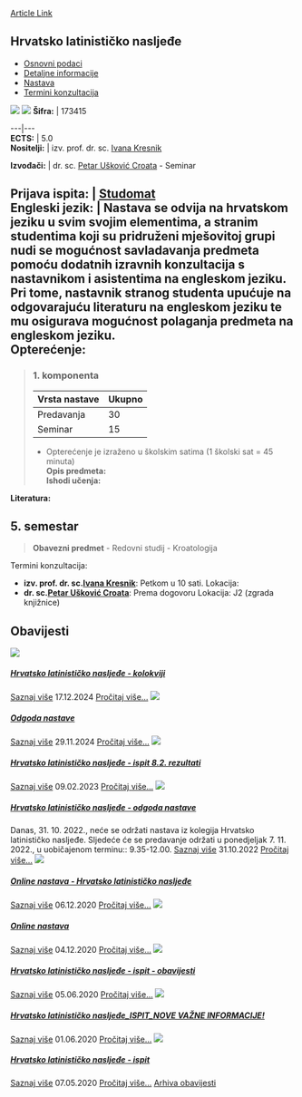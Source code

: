 [Article Link](https://www.fhs.hr/predmet/hln)

## Hrvatsko latinističko nasljeđe
  * [Osnovni podaci](https://www.fhs.hr/predmet/hln#v1id-523753_528750_1_0 "Osnovni podaci")
  * [Detaljne informacije](https://www.fhs.hr/predmet/hln#v1id-523753_528750_1_1 "Detaljne informacije")
  * [Nastava](https://www.fhs.hr/predmet/hln#v1id-523753_528750_1_2 "Nastava")
  * [Termini konzultacija](https://www.fhs.hr/predmet/hln#v1id-523753_528750_1_3 "Termini konzultacija")


[![](https://www.fhs.hr/img/flags/gif/hr.gif)](https://www.fhs.hr/predmet/hln) [![](https://www.fhs.hr/img/flags/gif/gb.gif)](https://www.fhs.hr/en/course/clh_a)
**Šifra:** |  173415  
  
---|---  
**ECTS:** |  5.0   
**Nositelji:** |  izv. prof. dr. sc. [Ivana Kresnik](https://www.fhs.hr/djelatnik/ivana.kresnik)   
  
**Izvođači:** |  dr. sc. [Petar Ušković Croata](https://www.fhs.hr/djelatnik/petar.uskovic_croata) - Seminar  
  
**Prijava ispita:** |  [Studomat](http://www.isvu.hr/studomat)  
**Engleski jezik:** |  Nastava se odvija na hrvatskom jeziku u svim svojim elementima, a stranim studentima koji su pridruženi mješovitoj grupi nudi se mogućnost savladavanja predmeta pomoću dodatnih izravnih konzultacija s nastavnikom i asistentima na engleskom jeziku. Pri tome, nastavnik stranog studenta upućuje na odgovarajuću literaturu na engleskom jeziku te mu osigurava mogućnost polaganja predmeta na engleskom jeziku.   
**Opterećenje:**  
---  
> ### 1. komponenta
> | Vrsta nastave | Ukupno  
> ---|---  
> Predavanja | 30  
> Seminar | 15  
> * Opterećenje je izraženo u školskim satima (1 školski sat = 45 minuta)   
**Opis predmeta:**  
> **Ishodi učenja:**  

  
**Literatura:**  

  
**5. semestar**  
---  
> **Obavezni predmet** - Redovni studij - Kroatologija  
>   
Termini konzultacija: 
  * **izv. prof. dr. sc.[Ivana Kresnik](https://www.fhs.hr/djelatnik/ivana.kresnik)**: 
Petkom u 10 sati.
Lokacija: 
  * **dr. sc.[Petar Ušković Croata](https://www.fhs.hr/djelatnik/petar.uskovic_croata)**: 
Prema dogovoru
Lokacija: J2 (zgrada knjižnice) 


## Obavijesti
[ ![](https://www.fhs.hr/_pub/themes_static/hrstud2024/default/img/default_news.jpg) ](https://www.fhs.hr/predmet/hln?@=21s52#news_112992)
#####  [Hrvatsko latinističko nasljeđe - kolokviji](https://www.fhs.hr/predmet/hln?@=21s52#news_112992)
[Saznaj više](https://www.fhs.hr/predmet/hln?@=21s52#news_112992)
17.12.2024
[Pročitaj više...](https://www.fhs.hr/predmet/hln?@=21s52#news_112992 "Pročitaj obavijest: Hrvatsko latinističko nasljeđe - kolokviji")
[ ![](https://www.fhs.hr/_pub/themes_static/hrstud2024/default/img/default_news.jpg) ](https://www.fhs.hr/predmet/hln?@=21rz0#news_112992)
#####  [Odgoda nastave](https://www.fhs.hr/predmet/hln?@=21rz0#news_112992)
[Saznaj više](https://www.fhs.hr/predmet/hln?@=21rz0#news_112992)
29.11.2024
[Pročitaj više...](https://www.fhs.hr/predmet/hln?@=21rz0#news_112992 "Pročitaj obavijest: Odgoda nastave")
[ ![](https://www.fhs.hr/_pub/themes_static/hrstud2024/default/img/default_news.jpg) ](https://www.fhs.hr/predmet/hln?@=21jti#news_112992)
#####  [Hrvatsko latinističko nasljeđe - ispit 8.2. rezultati](https://www.fhs.hr/predmet/hln?@=21jti#news_112992)
[Saznaj više](https://www.fhs.hr/predmet/hln?@=21jti#news_112992)
09.02.2023
[Pročitaj više...](https://www.fhs.hr/predmet/hln?@=21jti#news_112992 "Pročitaj obavijest: Hrvatsko latinističko nasljeđe - ispit 8.2. rezultati")
[ ![](https://www.fhs.hr/_pub/themes_static/hrstud2024/default/img/default_news.jpg) ](https://www.fhs.hr/predmet/hln?@=21jcj#news_112992)
#####  [Hrvatsko latinističko nasljeđe - odgoda nastave](https://www.fhs.hr/predmet/hln?@=21jcj#news_112992)
Danas, 31. 10. 2022., neće se održati nastava iz kolegija Hrvatsko latinističko nasljeđe. Sljedeće će se predavanje održati u ponedjeljak 7. 11. 2022., u uobičajenom terminu:: 9.35-12.00. 
[Saznaj više](https://www.fhs.hr/predmet/hln?@=21jcj#news_112992)
31.10.2022
[Pročitaj više...](https://www.fhs.hr/predmet/hln?@=21jcj#news_112992 "Pročitaj obavijest: Hrvatsko latinističko nasljeđe - odgoda nastave")
[ ![](https://www.fhs.hr/_pub/themes_static/hrstud2024/default/img/default_news.jpg) ](https://www.fhs.hr/predmet/hln?@=21doa#news_112992)
#####  [Online nastava - Hrvatsko latinističko nasljeđe](https://www.fhs.hr/predmet/hln?@=21doa#news_112992)
[Saznaj više](https://www.fhs.hr/predmet/hln?@=21doa#news_112992)
06.12.2020
[Pročitaj više...](https://www.fhs.hr/predmet/hln?@=21doa#news_112992 "Pročitaj obavijest: Online nastava - Hrvatsko latinističko nasljeđe")
[ ![](https://www.fhs.hr/_pub/themes_static/hrstud2024/default/img/default_news.jpg) ](https://www.fhs.hr/predmet/hln?@=21dng#news_112992)
#####  [Online nastava](https://www.fhs.hr/predmet/hln?@=21dng#news_112992)
[Saznaj više](https://www.fhs.hr/predmet/hln?@=21dng#news_112992)
04.12.2020
[Pročitaj više...](https://www.fhs.hr/predmet/hln?@=21dng#news_112992 "Pročitaj obavijest: Online nastava")
[ ![](https://www.fhs.hr/_pub/themes_static/hrstud2024/default/img/default_news.jpg) ](https://www.fhs.hr/predmet/hln?@=21bxr#news_112992)
#####  [Hrvatsko latinističko nasljeđe - ispit - obavijesti](https://www.fhs.hr/predmet/hln?@=21bxr#news_112992)
[Saznaj više](https://www.fhs.hr/predmet/hln?@=21bxr#news_112992)
05.06.2020
[Pročitaj više...](https://www.fhs.hr/predmet/hln?@=21bxr#news_112992 "Pročitaj obavijest: Hrvatsko latinističko nasljeđe - ispit - obavijesti")
[ ![](https://www.fhs.hr/_pub/themes_static/hrstud2024/default/img/default_news.jpg) ](https://www.fhs.hr/predmet/hln?@=21bwi#news_112992)
#####  [Hrvatsko latinističko nasljeđe_ISPIT_NOVE VAŽNE INFORMACIJE!](https://www.fhs.hr/predmet/hln?@=21bwi#news_112992)
[Saznaj više](https://www.fhs.hr/predmet/hln?@=21bwi#news_112992)
01.06.2020
[Pročitaj više...](https://www.fhs.hr/predmet/hln?@=21bwi#news_112992 "Pročitaj obavijest: Hrvatsko latinističko nasljeđe_ISPIT_NOVE VAŽNE INFORMACIJE!")
[ ![](https://www.fhs.hr/_pub/themes_static/hrstud2024/default/img/default_news.jpg) ](https://www.fhs.hr/predmet/hln?@=21bjp#news_112992)
#####  [Hrvatsko latinističko nasljeđe - ispit](https://www.fhs.hr/predmet/hln?@=21bjp#news_112992)
[Saznaj više](https://www.fhs.hr/predmet/hln?@=21bjp#news_112992)
07.05.2020
[Pročitaj više...](https://www.fhs.hr/predmet/hln?@=21bjp#news_112992 "Pročitaj obavijest: Hrvatsko latinističko nasljeđe - ispit")
[Arhiva obavijesti](https://www.fhs.hr/predmet/hln?@=20xgm#news_112992 "Arhiva obavijesti")
